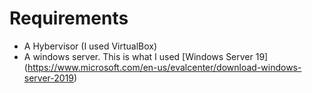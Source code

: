 # Requirements
- A Hybervisor (I used VirtualBox)
- A windows server. This is what I used [Windows Server 19] (https://www.microsoft.com/en-us/evalcenter/download-windows-server-2019)

